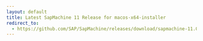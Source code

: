 ```yaml
---
layout: default
title: Latest SapMachine 11 Release for macos-x64-installer
redirect_to:
  - https://github.com/SAP/SapMachine/releases/download/sapmachine-11.0.18/sapmachine-jre-11.0.18_macos-x64_bin.dmg
---
```

